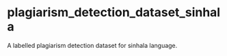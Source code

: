 # plagiarism_detection_dataset_sinhala
A labelled plagiarism detection dataset for sinhala language.
